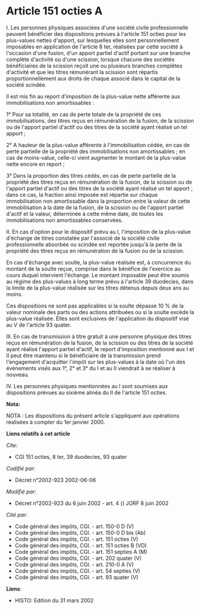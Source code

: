 # Article 151 octies A

I. Les personnes physiques associées d'une société civile professionnelle peuvent bénéficier des dispositions prévues à
l'article 151 octies pour les plus-values nettes d'apport, sur lesquelles elles sont personnellement imposables en
application de l'article 8 ter, réalisées par cette société à l'occasion d'une fusion, d'un apport partiel d'actif portant
sur une branche complète d'activité ou d'une scission, lorsque chacune des sociétés bénéficiaires de la scission reçoit une
ou plusieurs branches complètes d'activité et que les titres rémunérant la scission sont répartis proportionnellement aux
droits de chaque associé dans le capital de la société scindée.

Il est mis fin au report d'imposition de la plus-value nette afférente aux immobilisations non amortissables :

1° Pour sa totalité, en cas de perte totale de la propriété de ces immobilisations, des titres reçus en rémunération de la
fusion, de la scission ou de l'apport partiel d'actif ou des titres de la société ayant réalisé un tel apport ;

2° A hauteur de la plus-value afférente à l'immobilisation cédée, en cas de perte partielle de la propriété des
immobilisations non amortissables ; en cas de moins-value, celle-ci vient augmenter le montant de la plus-value nette encore
en report ;

3° Dans la proportion des titres cédés, en cas de perte partielle de la propriété des titres reçus en rémunération de la
fusion, de la scission ou de l'apport partiel d'actif ou des titres de la société ayant réalisé un tel apport ; dans ce cas,
la fraction ainsi imposée est répartie sur chaque immobilisation non amortissable dans la proportion entre la valeur de cette
immobilisation à la date de la fusion, de la scission ou de l'apport partiel d'actif et la valeur, déterminée à cette même
date, de toutes les immobilisations non amortissables conservées.

II. En cas d'option pour le dispositif prévu au I, l'imposition de la plus-value d'échange de titres constatée par l'associé
de la société civile professionnelle absorbée ou scindée est reportée jusqu'à la perte de la propriété des titres reçus en
rémunération de la fusion ou de la scission.

En cas d'échange avec soulte, la plus-value réalisée est, à concurrence du montant de la soulte reçue, comprise dans le
bénéfice de l'exercice au cours duquel intervient l'échange. Le montant imposable peut être soumis au régime des plus-values
à long terme prévu à l'article 39 duodecies, dans la limite de la plus-value réalisée sur les titres détenus depuis deux ans
au moins.

Ces dispositions ne sont pas applicables si la soulte dépasse 10 % de la valeur nominale des parts ou des actions attribuées
ou si la soulte excède la plus-value réalisée. Elles sont exclusives de l'application du dispositif visé au V de l'article 93
quater.

III. En cas de transmission à titre gratuit à une personne physique des titres reçus en rémunération de la fusion, de la
scission ou des titres de la société ayant réalisé l'apport partiel d'actif, le report d'imposition mentionné aux I et II
peut être maintenu si le bénéficiaire de la transmission prend l'engagement d'acquitter l'impôt sur les plus-values à la date
où l'un des événements visés aux 1°, 2° et 3° du I et au II viendrait à se réaliser à nouveau.

IV. Les personnes physiques mentionnées au I sont soumises aux dispositions prévues au sixième alinéa du II de l'article 151
octies.

**Nota:**

NOTA : Les dispositions du présent article s'appliquent aux opérations réalisées à compter du 1er janvier 2000.

**Liens relatifs à cet article**

_Cite_:

  - CGI 151 octies, 8 ter, 39 duodecies, 93 quater

_Codifié par_:

  - Décret n°2002-923 2002-06-06

_Modifié par_:

  - Décret n°2002-923 du 6 juin 2002 - art. 4 () JORF 8 juin 2002

_Cité par_:

  - Code général des impôts, CGI. - art. 150-0 D (V)
  - Code général des impôts, CGI. - art. 150-0 D bis (Ab)
  - Code général des impôts, CGI. - art. 151 octies (V)
  - Code général des impôts, CGI. - art. 151 octies B (VD)
  - Code général des impôts, CGI. - art. 151 septies A (M)
  - Code général des impôts, CGI. - art. 202 quater (V)
  - Code général des impôts, CGI. - art. 210-0 A (V)
  - Code général des impôts, CGI. - art. 54 septies (V)
  - Code général des impôts, CGI. - art. 93 quater (V)

**Liens**:

  - HISTO: Edition du 31 mars 2002
